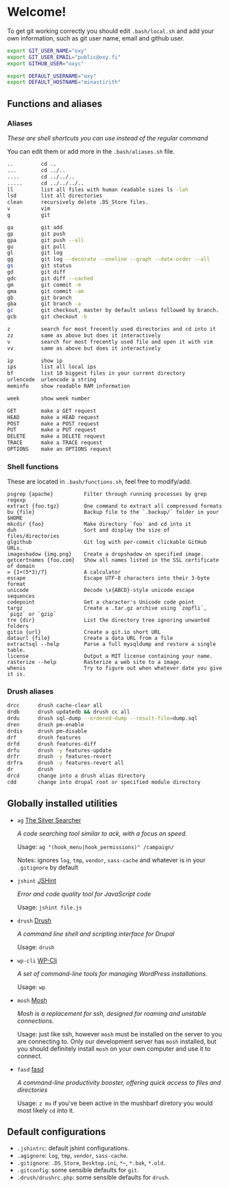 Welcome!
========

To get git working correctly you should edit `.bash/local.sh` and add your own
information, such as git user name, email and github user.

```sh
export GIT_USER_NAME="oxy"
export GIT_USER_EMAIL="public@oxy.fi"
export GITHUB_USER="oxyc"

export DEFAULT_USERNAME="oxy"
export DEFAULT_HOSTNAME="minastirith"
```

Functions and aliases
---------------------

### Aliases

*These are shell shortcuts you can use instead of the regular command*

You can edit them or add more in the `.bash/aliases.sh` file.

```sh
..         cd ..
...        cd ../..
....       cd ../../..
.....      cd ../../../..
ll         list all files with human readable sizes ls -lah
lsd        list all directories
clean      recursively delete .DS_Store files.
v          vim
g          git

ga         git add
gp         git push
gpa        git push --all
gu         git pull
gl         git log
gg         git log --decorate --oneline --graph --date-order --all
gs         git status
gd         git diff
gdc        git diff --cached
gm         git commit -m
gma        git commit -am
gb         git branch
gba        git branch -a
gc         git checkout, master by default unless followed by branch.
gcb        git checkout -b

z          search for most frecently used directories and cd into it
zz         same as above but does it interactively
v          search for most frecently used file and open it with vim
vv         same as above but does it interactively

ip         show ip
ips        list all local ips
bf         list 10 biggest files in your current directory
urlencode  urlencode a string
meminfo    show readable RAM information

week       show week number

GET        make a GET request
HEAD       make a HEAD request
POST       make a POST request
PUT        make a PUT request
DELETE     make a DELETE request
TRACE      make a TRACE request
OPTIONS    make an OPTIONS request
```

### Shell functions

These are located in `.bash/functions.sh`, feel free to modify/add.

```
psgrep {apache}          Filter through running processes by grep regexp
extract {foo.tgz}        One command to extract all compressed formats
bu {file}                Backup file to the `.backup/` folder in your $HOME
mkcdir {foo}             Make directory `foo` and cd into it
duh                      Sort and display the size of files/directories
glgithub                 Git log with per-commit clickable GitHub URLs.
imageshadow {img.png}    Create a dropshadow on specified image.
getcertnames {foo.com}   Show all names listed in the SSL certificate of domain
= {1+(5*3)/7}            A calculator
escape                   Escape UTF-8 characters into their 3-byte format
unicode                  Decode \x{ABCD}-style unicode escape sequences
codepoint                Get a character's Unicode code point
targz                    Create a .tar.gz archive using `zopfli`, `pigz` or `gzip`
tre {dir}                List the directory tree ignoring unwanted folders
gitio {url}              Create a git.io short URL
dataurl {file}           Create a data URL from a file
extractsql --help        Parse a full mysqldump and restore a single table.
license                  Output a MIT license containing your name.
rasterize --help         Rasterize a web site to a image.
whenis                   Try to figure out when whatever date you give it is.
```

### Drush aliases

```sh
drcc      drush cache-clear all
drdb      drush updatedb && drush cc all
drdu      drush sql-dump --ordered-dump --result-file=dump.sql
dren      drush pm-enable
drdis     drush pm-disable
drf       drush features
drfd      drush features-diff
drfu      drush -y features-update
drfr      drush -y features-revert
drfra     drush -y features-revert all
dr        drush
drcd      change into a drush alias directory
cdd       change into drupal root or specified module directory
```

Globally installed utilities
----------------------------

- `ag` [The Silver Searcher](https://github.com/ggreer/the_silver_searcher)

  *A code searching tool similar to ack, with a focus on speed.*

  Usage: `ag "(hook_menu|hook_permissions)" /campaign/`

  Notes: ignores `log`, `tmp`, `vendor`, `sass-cache` and whatever is in your `.gitignore` by default

- `jshint` [JSHint](http://www.jshint.com/)

  *Error and code quality tool for JavaScript code*

  Usage: `jshint file.js`

- `drush` [Drush](http://drush.ws/)

  *A command line shell and scripting interface for Drupal*

  Usage: `drush`

- `wp-cli` [WP-Cli](http://wp-cli.org/)

  *A set of command-line tools for managing WordPress installations.*

  Usage: `wp`

- `mosh` [Mosh](http://mosh.mit.edu/)

  *Mosh is a replacement for ssh, designed for roaming and unstable connections.*

  Usage: just like ssh, however `mosh` must be installed on the server to you
  are connecting to. Only our development server has `mosh` installed, but you
  should definitely install `mosh` on your own computer and use it to connect.

- `fasd` [fasd](https://github.com/clvv/fasd)

  *A command-line productivity booster, offering quick access to files and directories*

  Usage: `z mu` if you've been active in the mushbarf diretory you would most
  likely `cd` into it.

Default configurations
----------------------

- `.jshintrc`: default jshint configurations.
- `.agignore`: `log`, `tmp`, `vendor`, `sass-cache`.
- `.gitignore`: `.DS_Store`, `Desktop.ini`, `*~`, `*.bak`, `*.old`.
- `.gitconfig`: some sensible defaults for `git`.
- `.drush/drushrc.php`: some sensible defaults for `drush`.
